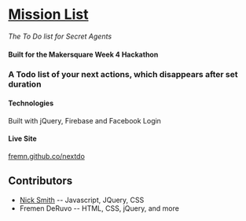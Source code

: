 [Mission List](fremn.github.co/nextdo)
======

*The To Do list for Secret Agents*

#### Built for the Makersquare Week 4 Hackathon 

### A Todo list of your next actions, which disappears after set duration

#### Technologies 

Built with jQuery, Firebase and Facebook Login

#### Live Site

[fremn.github.co/nextdo](fremn.github.co/nextdo)



## Contributors 

* [Nick Smith](http://www.github.com/nicholaspsmith) -- Javascript, JQuery, CSS
* Fremen DeRuvo -- HTML, CSS, jQuery, and more
